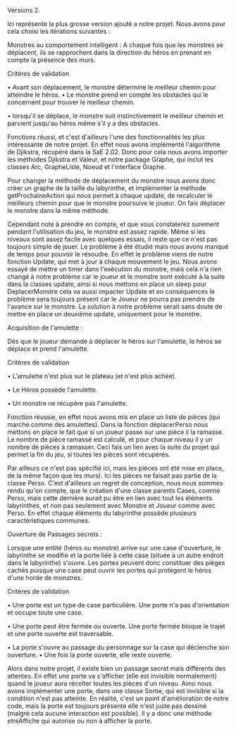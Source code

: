 Versions 2.

Ici représente la plus grosse version ajouté a notre projet. Nous avons pour cela choisi les itérations suivantes : 



Monstres au comportement intelligent : A chaque fois que les monstres se déplacent, ils se rapprochent dans la direction du héros en prenant en compte la présence des murs. 

Critères de validation 

• Avant son déplacement, le monstre détermine le meilleur chemin pour atteindre le héros. • Le monstre prend en compte les obstacles qui le concernent pour trouver le meilleur chemin. 

• lorsqu'il se déplace, le monstre suit instinctivement le meilleur chemin et parvient jusqu'au héros même s'il y a des obstacles. 



Fonctions réussi, et c'est d'ailleurs l'une des fonctionnalités les plus intéressante de notre projet. En effet nous avons implémenté l'algorithme de Djikstra, récupéré dans la SaE 2.02. Donc pour cela nous avons importer les méthodes Djikstra et Valeur, et notre package Graphe, qui inclut les classes Arc, GrapheListe, Noeud et l'interface Graphe.

Pour changer la méthode de déplacement du monstre nous avons donc créer un graphe de la taille du labyrinthe, et implémenter la méthode getProchaineAction qui nous permet à chaque update, de recalculer le meilleurs chemin pour que le monstre poursuive le joueur. On fais déplacer le monstre dans la même méthode.

Cependant note à prendre en compte, et que vous constaterez surement pendant l'utilisation du jeu, le monstre est assez rapide. Même si les niveaux sont assez facile avec quelques essais, il reste que ce n'est pas toujours simple de jouer. Le problème à été étudié mais nous avons manqué de temps pour pouvoir le résoudre. En effet le problème viens de notre fonction Update, qui met à jour à chaque mouvement le jeu. Nous avons essayé de mettre un timer dans l'exécution du monstre, mais cela n'a rien changé à notre problème car le joueur et le monstre sont exécuté à la suite dans la classes update, ainsi si nous mettons en place un sleep pour DeplacerMonstre cela va aussi impacter Update et en conséquences le problème sera toujours présent car le Joueur ne pourra pas prendre de l'avance sur le monstre. La solution à notre problème serait sans doute de mettre en place un deuxième update, uniquement pour le monstre.





Acquisition de l'amulette : 

Dès que le joueur demande à déplacer le héros sur l'amulette, le héros se déplace et prend l'amulette. 

Critères de validation 

• L'amulette n'est plus sur le plateau (et n'est plus achée). 

• Le Héros possède l'amulette. 

• Un monstre ne récupère pas l'amulette.



Fonction réussie, en effet nous avons mis en place un liste de pièces (qui marche comme des amulettes). Dans la fonction déplacerPerso nous mettons en place le fait que si un joueur passe sur une pièce il la ramasse. Le nombre de pièce ramassé est calculé, et pour chaque niveau il y un nombre de pièces à ramasser. Ceci fais un lien avec la suite du projet qui permet la fin du jeu, si toutes les pièces sont récupérés.

Par ailleurs ce n'est pas spécifié ici, mais les pièces ont été mise en place, de la même façon que les murs). Ici les pièces ne faisait pas partie de la classe Perso. C'est d'ailleurs un regret de conception, nous nous sommes rendu qu'on compte, que le création d'une classe parents Cases, comme Perso, mais cette dernière aurait pu être en lien avec tout les éléments labyrinthes, et non pas seulement avec Monstre et Joueur comme avec Perso. En effet chaque éléments du labyrinthe possède plusieurs caractéristiques communes.



Ouverture de Passages secrets  :

 Lorsque une entité (héros ou monstre) arrive sur une case d'ouverture, le labyrinthe se modifie et la porte liée à cette case (située à un autre endroit dans le labyrinthe) s'ouvre. Les portes peuvent donc constituer des pièges cachés puisque une case peut ouvrir les portes qui protègent le héros d'une horde de monstres. 

Critères de validation 

• Une porte est un type de case particulière. Une porte n'a pas d'orientation et occupe toute une case. 

• Une porte peut être fermée ou ouverte. Une porte fermée bloque le trajet et une porte ouverte est traversable. 

• La porte s'ouvre au passage du personnage sur la case qui déclenche son ouverture. • Une fois la porte ouverte, elle reste ouverte. 



Alors dans notre projet, il existe bien un passage secret mais différents des attentes. En effet une porte va s'afficher (elle est invisible normalement) quand le joueur aura récolter toutes les pièces d'un niveau. Ainsi nous avons implémenter une porte, dans une classe Sortie, qui est invisible si la condition n'est pas atteinte. En réalité, c'est un point d'amélioration de notre code, mais la porte est toujours présente elle n'est juste pas dessiné (malgré cela aucune interaction est possible). Il y a donc une méthode etreAffiche qui autorise ou non à afficher la porte.

